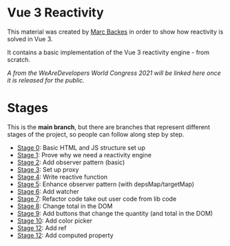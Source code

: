 # Vue 3 Reactivity

This material was created by [Marc Backes](https://twitter.com/themarcba) in order to show how reactivity is solved in Vue 3.

It contains a basic implementation of the Vue 3 reactivity engine - from scratch.

_A from the WeAreDevelopers World Congress 2021 will be linked here once it is released for the public._

# Stages

This is the **main branch**, but there are branches that represent different stages of the project, so people can follow along step by step.

-   [Stage 0](tree/stage/0): Basic HTML and JS structure set up
-   [Stage 1](tree/stage/1): Prove why we need a reactivity engine
-   [Stage 2](tree/stage/2): Add observer pattern (basic)
-   [Stage 3](tree/stage/3): Set up proxy
-   [Stage 4](tree/stage/4): Write reactive function
-   [Stage 5](tree/stage/5): Enhance observer pattern (with depsMap/targetMap)
-   [Stage 6](tree/stage/6): Add watcher
-   [Stage 7](tree/stage/7): Refactor code take out user code from lib code
-   [Stage 8](tree/stage/8): Change total in the DOM
-   [Stage 9](tree/stage/9): Add buttons that change the quantity (and total in the DOM)
-   [Stage 10](tree/stage/10): Add color picker
-   [Stage 12](tree/stage/12): Add ref
-   [Stage 12](tree/stage/12): Add computed property
